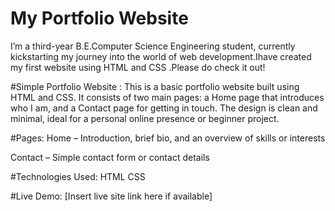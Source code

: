 # My Portfolio Website
I’m a third-year B.E.Computer Science Engineering student, currently kickstarting my journey into the world of web development.Ihave created my first website using HTML and CSS .Please do check it out!

#Simple Portfolio Website :
This is a basic portfolio website built using HTML and CSS. It consists of two main pages: a Home page that introduces who I am, and a Contact page for getting in touch. The design is clean and minimal, ideal for a personal online presence or beginner project.

#Pages:
Home – Introduction, brief bio, and an overview of skills or interests

Contact – Simple contact form or contact details

#Technologies Used:
HTML
CSS


#Live Demo:
[Insert live site link here if available]

